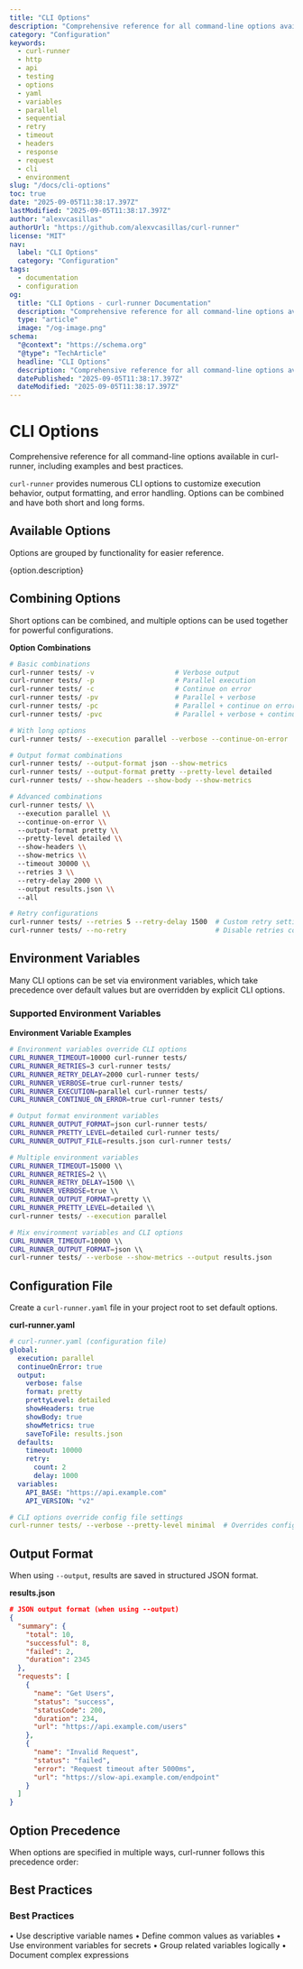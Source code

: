 ```yaml
---
title: "CLI Options"
description: "Comprehensive reference for all command-line options available in curl-runner, including examples and best practices."
category: "Configuration"
keywords:
  - curl-runner
  - http
  - api
  - testing
  - options
  - yaml
  - variables
  - parallel
  - sequential
  - retry
  - timeout
  - headers
  - response
  - request
  - cli
  - environment
slug: "/docs/cli-options"
toc: true
date: "2025-09-05T11:38:17.397Z"
lastModified: "2025-09-05T11:38:17.397Z"
author: "alexvcasillas"
authorUrl: "https://github.com/alexvcasillas/curl-runner"
license: "MIT"
nav:
  label: "CLI Options"
  category: "Configuration"
tags:
  - documentation
  - configuration
og:
  title: "CLI Options - curl-runner Documentation"
  description: "Comprehensive reference for all command-line options available in curl-runner, including examples and best practices."
  type: "article"
  image: "/og-image.png"
schema:
  "@context": "https://schema.org"
  "@type": "TechArticle"
  headline: "CLI Options"
  description: "Comprehensive reference for all command-line options available in curl-runner, including examples and best practices."
  datePublished: "2025-09-05T11:38:17.397Z"
  dateModified: "2025-09-05T11:38:17.397Z"
---
```


# CLI Options

Comprehensive reference for all command-line options available in curl-runner, including examples and best practices.

`curl-runner` provides numerous CLI options to customize execution behavior, output formatting, and error handling. Options can be combined and have both short and long forms.

## Available Options

Options are grouped by functionality for easier reference.

{option.description}

## Combining Options

Short options can be combined, and multiple options can be used together for powerful configurations.

**Option Combinations**

```bash
# Basic combinations
curl-runner tests/ -v                    # Verbose output
curl-runner tests/ -p                    # Parallel execution
curl-runner tests/ -c                    # Continue on error
curl-runner tests/ -pv                   # Parallel + verbose
curl-runner tests/ -pc                   # Parallel + continue on error
curl-runner tests/ -pvc                  # Parallel + verbose + continue on error

# With long options
curl-runner tests/ --execution parallel --verbose --continue-on-error

# Output format combinations
curl-runner tests/ --output-format json --show-metrics
curl-runner tests/ --output-format pretty --pretty-level detailed
curl-runner tests/ --show-headers --show-body --show-metrics

# Advanced combinations
curl-runner tests/ \\
  --execution parallel \\
  --continue-on-error \\
  --output-format pretty \\
  --pretty-level detailed \\
  --show-headers \\
  --show-metrics \\
  --timeout 30000 \\
  --retries 3 \\
  --retry-delay 2000 \\
  --output results.json \\
  --all

# Retry configurations
curl-runner tests/ --retries 5 --retry-delay 1500  # Custom retry settings
curl-runner tests/ --no-retry                      # Disable retries completely
```

## Environment Variables

Many CLI options can be set via environment variables, which take precedence over default values but are overridden by explicit CLI options.

### Supported Environment Variables

**Environment Variable Examples**

```bash
# Environment variables override CLI options
CURL_RUNNER_TIMEOUT=10000 curl-runner tests/
CURL_RUNNER_RETRIES=3 curl-runner tests/
CURL_RUNNER_RETRY_DELAY=2000 curl-runner tests/
CURL_RUNNER_VERBOSE=true curl-runner tests/
CURL_RUNNER_EXECUTION=parallel curl-runner tests/
CURL_RUNNER_CONTINUE_ON_ERROR=true curl-runner tests/

# Output format environment variables
CURL_RUNNER_OUTPUT_FORMAT=json curl-runner tests/
CURL_RUNNER_PRETTY_LEVEL=detailed curl-runner tests/
CURL_RUNNER_OUTPUT_FILE=results.json curl-runner tests/

# Multiple environment variables
CURL_RUNNER_TIMEOUT=15000 \\
CURL_RUNNER_RETRIES=2 \\
CURL_RUNNER_RETRY_DELAY=1500 \\
CURL_RUNNER_VERBOSE=true \\
CURL_RUNNER_OUTPUT_FORMAT=pretty \\
CURL_RUNNER_PRETTY_LEVEL=detailed \\
curl-runner tests/ --execution parallel

# Mix environment variables and CLI options
CURL_RUNNER_TIMEOUT=10000 \\
CURL_RUNNER_OUTPUT_FORMAT=json \\
curl-runner tests/ --verbose --show-metrics --output results.json
```

## Configuration File

Create a `curl-runner.yaml` file in your project root to set default options.

**curl-runner.yaml**

```yaml
# curl-runner.yaml (configuration file)
global:
  execution: parallel
  continueOnError: true
  output:
    verbose: false
    format: pretty
    prettyLevel: detailed
    showHeaders: true
    showBody: true
    showMetrics: true
    saveToFile: results.json
  defaults:
    timeout: 10000
    retry:
      count: 2
      delay: 1000
  variables:
    API_BASE: "https://api.example.com"
    API_VERSION: "v2"

# CLI options override config file settings
curl-runner tests/ --verbose --pretty-level minimal  # Overrides config file settings
```

## Output Format

When using `--output`, results are saved in structured JSON format.

**results.json**

```json
# JSON output format (when using --output)
{
  "summary": {
    "total": 10,
    "successful": 8,
    "failed": 2,
    "duration": 2345
  },
  "requests": [
    {
      "name": "Get Users",
      "status": "success",
      "statusCode": 200,
      "duration": 234,
      "url": "https://api.example.com/users"
    },
    {
      "name": "Invalid Request", 
      "status": "failed",
      "error": "Request timeout after 5000ms",
      "url": "https://slow-api.example.com/endpoint"
    }
  ]
}
```

## Option Precedence

When options are specified in multiple ways, curl-runner follows this precedence order:

## Best Practices

### Best Practices

• Use descriptive variable names
• Define common values as variables
• Use environment variables for secrets
• Group related variables logically
• Document complex expressions
